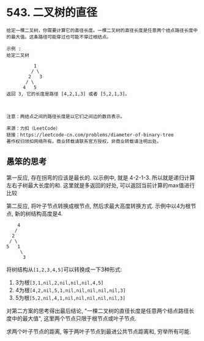 # 543. 二叉树的直径

```
给定一棵二叉树，你需要计算它的直径长度。一棵二叉树的直径长度是任意两个结点路径长度中的最大值。这条路径可能穿过也可能不穿过根结点。

示例 :
给定二叉树

          1
         / \
        2   3
       / \     
      4   5    
返回 3, 它的长度是路径 [4,2,1,3] 或者 [5,2,1,3]。

 

注意：两结点之间的路径长度是以它们之间边的数目表示。

来源：力扣（LeetCode）
链接：https://leetcode-cn.com/problems/diameter-of-binary-tree
著作权归领扣网络所有。商业转载请联系官方授权，非商业转载请注明出处。
```

## 愚笨的思考

第一反应, 存在拐弯的应该是最长的. 以示例中, 就是 4\-2\-1\-3. 所以就是递归计算左右子树最大长度的和. 这里就是多返回的好处, 可以返回当前计算的max值进行比较


第二反应, 将叶子节点转换成根节点, 然后求最大高度转换方式. 示例中以4为根节点, 新的树结构高度是4.

```
    4
   /
  2
 / \     
5   1
     \
      3
```

将树结构从`[1,2,3,4,5]`可以转换成一下3种形式:

1. 3为根`[3,1,nil,2,nil,nil,nil,4,5]`
2. 4为根`[4,2,nil,5,1,nil,nil,nil,nil,nil,3]`
3. 5为根`[5,2,nil,4,1,nil,nil,nil,nil,nil,3]`

对第二方案的思考得出最后结论, "一棵二叉树的直径长度是任意两个结点路径长度中的最大值", 这里两个节点只限于根节点或叶子节点. 

求两个叶子节点的距离, 等于两叶子节点到最进公共节点距离和, 穷举所有可能.

